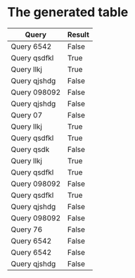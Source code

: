 
# The generated table 

| Query | Result | 
| --- | --- | 
| Query 6542 | False |
| Query qsdfkl | True |
| Query llkj | True |
| Query qjshdg | False |
| Query 098092 | False |
| Query qjshdg | False |
| Query 07 | False |
| Query llkj | True |
| Query qsdfkl | True |
| Query qsdk | False |
| Query llkj | True |
| Query qsdfkl | True |
| Query 098092 | False |
| Query qsdfkl | True |
| Query qjshdg | False |
| Query 098092 | False |
| Query 76 | False |
| Query 6542 | False |
| Query 6542 | False |
| Query qjshdg | False |
